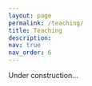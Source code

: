 ```yaml
---
layout: page
permalink: /teaching/
title: Teaching
description:
nav: true
nav_order: 6
---
```


Under construction...
